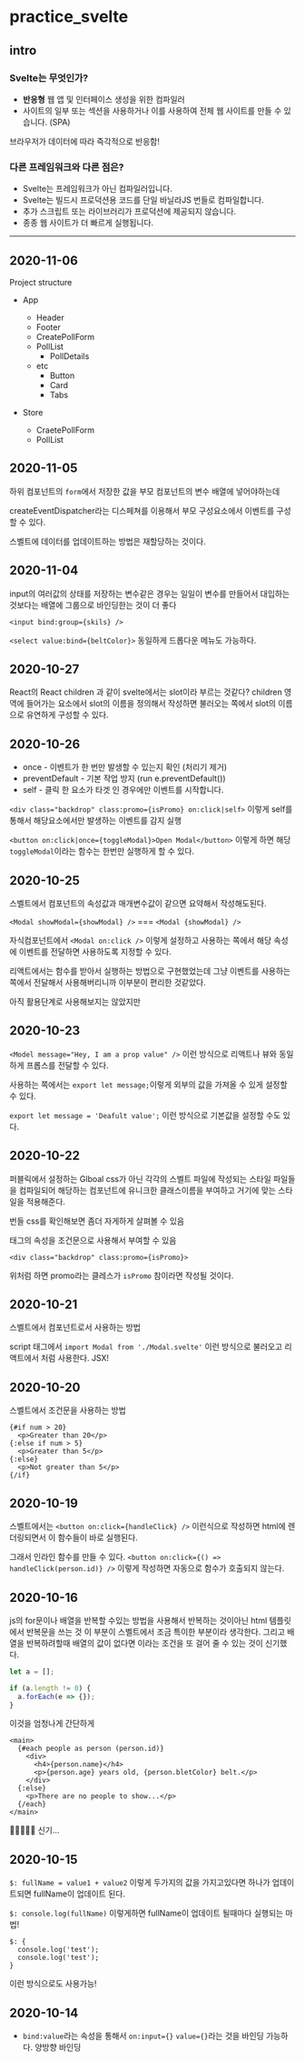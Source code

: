 # practice_svelte

## intro

### Svelte는 무엇인가?

- **반응형** 웹 앱 및 인터페이스 생성을 위한 컴파일러
- 사이트의 일부 또는 섹션을 사용하거나 이를 사용하여 전체 웹 사이트를 만들 수 있습니다. (SPA)

브라우저가 데이터에 따라 즉각적으로 반응함!

### 다른 프레임워크와 다른 점은?

- Svelte는 프레임워크가 아닌 컴파일러입니다.
- Svelte는 빌드시 프로덕션용 코드를 단일 바닐라JS 번들로 컴파일합니다.
- 추가 스크립트 또는 라이브러리가 프로덕션에 제공되지 않습니다.
- 종종 웹 사이트가 더 빠르게 실행됩니다.

---

## 2020-11-06

Project structure

- App
  - Header
  - Footer
  - CreatePollForm
  - PollList
    - PollDetails
  - etc
    - Button
    - Card
    - Tabs

- Store
  - CraetePollForm
  - PollList

## 2020-11-05

하위 컴포넌트의 `form`에서 저장한 값을 부모 컴포넌트의 변수 배열에 넣어야하는데

createEventDispatcher라는 디스페쳐를 이용해서 부모 구성요소에서 이벤트를 구성할 수 있다.

스벨트에 데이터를 업데이트하는 방법은 재할당하는 것이다.

## 2020-11-04

input의 여러값의 상태를 저장하는 변수같은 경우는 일일이 변수를 만들어서 대입하는 것보다는 배열에 그룹으로 바인딩한는 것이 더 좋다

`<input bind:group={skils} />`

`<select value:bind={beltColor}>` 동일하게 드롭다운 메뉴도 가능하다.

## 2020-10-27

React의 React children 과 같이 svelte에서는 slot이라 부르는 것같다?
children 영역에 들어가는 요소에서 slot의 이름을 정의해서 작성하면 불러오는 쪽에서 slot의 이름으로 유연하게 구성할 수 있다.


## 2020-10-26

- once - 이벤트가 한 번만 발생할 수 있는지 확인 (처리기 제거)
- preventDefault - 기본 작업 방지 (run e.preventDefault())
- self - 클릭 한 요소가 타겟 인 경우에만 이벤트를 시작합니다.
 
`<div class="backdrop" class:promo={isPromo} on:click|self>` 이렇게 self를 통해서 해당요소에서만 발생하는 이벤트를 감지 실행

`<button on:click|once={toggleModal}>Open Modal</button>` 이렇게 하면 해당 `toggleModal`이라는 함수는 한번만 실행하게 할 수 있다.


## 2020-10-25

스벨트에서 컴포넌트의 속성값과 매개변수값이 같으면 요약해서 작성해도된다.

`<Modal showModal={showModal} />` === `<Modal {showModal} />`

자식컴포넌트에서 `<Modal on:click />` 이렇게 설정하고 사용하는 쪽에서 해당 속성에 이벤트를 전달하면 사용하도록 지정할 수 있다.

리액트에서는 함수를 받아서 실행하는 방법으로 구현했었는데 그냥 이벤트를 사용하는 쪽에서 전달해서 사용해버리니까 이부분이 편리한 것같았다.

아직 활용단계로 사용해보지는 않았지만

## 2020-10-23

`<Model message="Hey, I am a prop value" />` 이런 방식으로 리액트나 뷰와 동일하게 프롭스를 전달할 수 있다.

사용하는 쪽에서는 `export let message;`이렇게 외부의 값을 가져올 수 있게 설정할 수 있다.

`export let message = 'Deafult value';` 이런 방식으로 기본값을 설정할 수도 있다.

## 2020-10-22

퍼블릭에서 설정하는 Glboal css가 아닌 각각의 스벨트 파일에 작성되는 스타일 파일들을 컴파일되어 해당하는 컴포넌트에 유니크한 클래스이름을 부여하고 거기에 맞는 스타일을 적용해준다.

번들 css를 확인해보면 좀더 자게하게 살펴볼 수 있음

태그의 속성을 조건문으로 사용해서 부여할 수 있음

```svelte
<div class="backdrop" class:promo={isPromo}>
```

위처럼 하면 promo라는 클레스가 `isPromo` 참이라면 작성될 것이다.

## 2020-10-21

스벨트에서 컴포넌트로서 사용하는 방법

script 태그에서 `import Modal from './Modal.svelte'` 이런 방식으로 불러오고 리액트에서 처럼 사용한다. JSX!

## 2020-10-20

스벨트에서 조건문을 사용하는 방법

```svelte
{#if num > 20}
  <p>Greater than 20</p>
{:else if num > 5}
  <p>Greater than 5</p>
{:else}
  <p>Not greater than 5</p>
{/if}
```

## 2020-10-19

스벨트에서는 `<button on:click={handleClick} />` 이런식으로 작성하면 html에 렌더링되면서 이 함수들이 바로 실행된다.

그래서 인라인 함수를 만들 수 있다. `<button on:click={() => handleClick(person.id)} />` 이렇게 작성하면 자동으로 함수가 호출되지 않는다.

## 2020-10-16

js의 for문이나 배열을 반복할 수있는 방법을 사용해서 반복하는 것이아닌 html 템플릿에서 반복문을 쓰는 것 이 부분이 스벨트에서 조금 특이한 부분이라 생각한다. 그리고 배열을 반복하려할때 배열의 값이 없다면 이라는 조건을 또 걸어 줄 수 있는 것이 신기했다.

```js
let a = [];

if (a.length != 0) {
  a.forEach(e => {});
}
```

이것을 엄청나게 간단하게

```svelt
<main>
  {#each people as person (person.id)}
    <div>
      <h4>{person.name}</h4>
      <p>{person.age} years old, {person.bletColor} belt.</p>
    </div>
  {:else}
    <p>There are no people to show...</p>
  {/each}
</main>
```

👏👏👏👏👏 신기...

## 2020-10-15

`$: fullName = value1 + value2` 이렇게 두가지의 값을 가지고있다면 하나가 업데이트되면 fullName이 업데이트 된다.

`$: console.log(fullName)` 이렇게하면 fullName이 업데이트 될때마다 실행되는 마법!

```svelte
$: {
  console.log('test');
  console.log('test');
}
```

이런 방식으로도 사용가능!

## 2020-10-14

- `bind:value`라는 속성을 통해서 `on:input={}` `value={}`라는 것을 바인딩 가능하다. 양방향 바인딩

